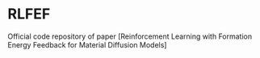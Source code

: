 # RLFEF
Official code repository of paper [Reinforcement Learning with Formation Energy Feedback for Material Diffusion Models]


